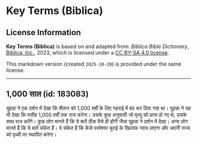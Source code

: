 # Key Terms (Biblica)

## License Information

**Key Terms (Biblica)** is based on and adapted from: _Biblica Bible Dictionary_, [Biblica, Inc.](https://www.biblica.com/), 2023, which is licensed under a [CC BY-SA 4.0 license](https://creativecommons.org/licenses/by-sa/4.0/legalcode.en).

This markdown version (created `2025-10-20`) is provided under the same license.



--------------------------------

## 1,000 साल (id: 183083)

यूहन्ना ने एक दर्शन में देखा कि शैतान को 1,000 वर्षों के लिए गहराई में बंद कर दिया गया था। यूहन्ना ने यह भी देखा कि मसीह 1,000 वर्षों तक राज करेगा। उसके कुछ अनुयायी जो मृत्यु को प्राप्त हो गए थे, उसके साथ राज करेंगे। कुछ लोग मानते हैं कि ये बातें ठीक वैसे ही होंगी जैसा यूहन्ना ने दर्शन में देखा। अन्य लोग मानते हैं कि ये बातें संकेत हैं। ये संकेत हैं कि कैसे परमेश्वर बुराई के खिलाफ न्याय लाएगा और अपनी राज्य को पृथ्वी पर स्थापित करेगा।


